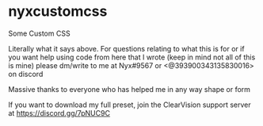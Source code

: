 # nyxcustomcss
Some Custom CSS

Literally what it says above. For questions relating to what this is for or if you want help using code from here that I wrote (keep in mind not all of this is mine) please dm/write to me at Nyx#9567 or <@393900343135830016> on discord

Massive thanks to everyone who has helped me in any way shape or form

If you want to download my full preset, join the ClearVision support server at https://discord.gg/7pNUC9C
